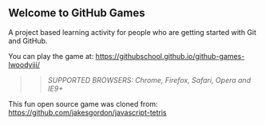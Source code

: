 ## Welcome to GitHub Games

A project based learning activity for people who are getting started with Git and GitHub.

You can play the game at: https://githubschool.github.io/github-games-lwoodyiii/

>> _*SUPPORTED BROWSERS*: Chrome, Firefox, Safari, Opera and IE9+_

This fun open source game was cloned from: https://github.com/jakesgordon/javascript-tetris
